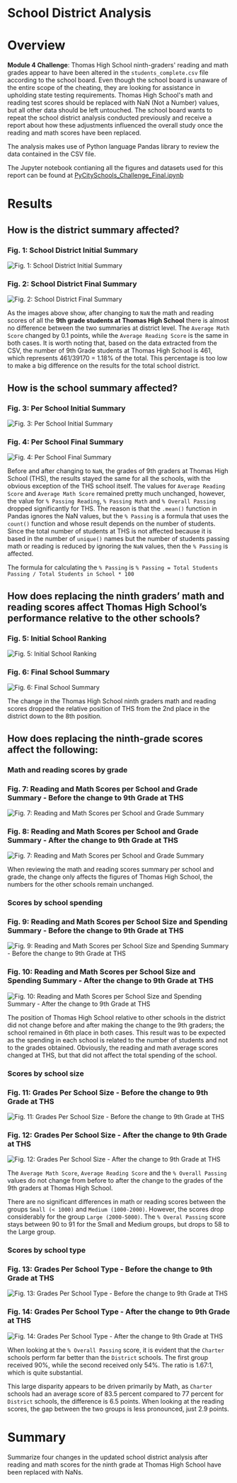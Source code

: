 # School District Analysis

# Overview

**Module 4 Challenge**: Thomas High School ninth-graders' reading and math grades appear to have been altered in the `students_complete.csv` file according to the school board. Even though the school board is unaware of the entire scope of the cheating, they are looking for assistance in upholding state testing requirements. Thomas High School's math and reading test scores should be replaced with NaN (Not a Number) values, but all other data should be left untouched. The school board wants to repeat the school district analysis conducted previously and receive a report about how these adjustments influenced the overall study once the reading and math scores have been replaced.

The analysis makes use of Python language Pandas library to review the data contained in the CSV file.

The Jupyter notebook contianing all the figures and datasets used for this report can be found at [PyCitySchools_Challenge_Final.ipynb](https://github.com/Peteresis/School_District_Analysis/blob/d692a11b75aac6d443415a7de0df3ded2d042fe7/PyCitySchools_Challenge_Final.ipynb)


# Results

## How is the district summary affected?

### **Fig. 1: School District Initial Summary**
![Fig. 1: School District Initial Summary](https://github.com/Peteresis/School_District_Analysis/blob/557a025e6e36ab12d7db77f577904ec7ee1d5184/Resources/Disctrict%20Summary%20Before.png)

### **Fig. 2: School District Final Summary**
![Fig. 2: School District Final Summary](https://github.com/Peteresis/School_District_Analysis/blob/557a025e6e36ab12d7db77f577904ec7ee1d5184/Resources/Disctrict%20Summary%20After.png)

As the images above show, after changing to `NaN` the math and reading scores of all the **9th grade students at Thomas High School** there is almost no difference between the two summaries at district level.  The `Average Math Score` changed by 0.1 points, while the `Average Reading Score` is the same in both cases. It is worth noting that, based on the data extracted from the CSV, the number of 9th Grade students at Thomas High School is 461, which represents 461/39170 = 1.18% of the total.  This percentage is too low to make a big difference on the results for the total school district.

## How is the school summary affected?

### **Fig. 3: Per School Initial Summary**
![Fig. 3: Per School Initial Summary](https://github.com/Peteresis/School_District_Analysis/blob/a76ae9bb01ec3fc786d39876b56ee28787bf2379/Resources/Per%20School%20Summary%20Before.png)

### **Fig. 4: Per School Final Summary**
![Fig. 4: Per School Final Summary](https://github.com/Peteresis/School_District_Analysis/blob/a86c3c8665f038fee063711fb09df349dd6db4dc/Resources/Per%20School%20Summary%20After.png)

Before and after changing to `NaN`, the grades of 9th graders at Thomas High School (THS), the results stayed the same for all the schools, with the obvious exception of the THS school itself.  The values for `Average Reading Score` and `Average Math Score` remained pretty much unchanged, however, the value for `% Passing Reading`, `% Passing Math` and `% Overall Passing` dropped significantly for THS.  The reason is that the `.mean()` function in Pandas ignores the NaN values, but the `% Passing` is a formula that uses the `count()` function and whose result depends on the number of students.  Since the total number of students at THS is not affected because it is based in the number of `unique()` names but the number of students passing math or reading is reduced by ignoring the `NaN` values, then the `% Passing` is affected.

The formula for calculating the `% Passing` is `% Passing = Total Students Passing / Total Students in School * 100`


## How does replacing the ninth graders’ math and reading scores affect Thomas High School’s performance relative to the other schools?

### **Fig. 5: Initial School Ranking**
![Fig. 5: Initial School Ranking](https://github.com/Peteresis/School_District_Analysis/blob/b4a6fd16c4b25c62126efaa293da046975ccd1df/Resources/School%20Ranking%20Before.png)

### **Fig. 6: Final School Summary**
![Fig. 6: Final School Summary](https://github.com/Peteresis/School_District_Analysis/blob/b4a6fd16c4b25c62126efaa293da046975ccd1df/Resources/School%20Ranking%20After.png)

The change in the Thomas High School ninth graders math and reading scores dropped the relative position of THS from the 2nd place in the district down to the 8th position.

## How does replacing the ninth-grade scores affect the following:

### Math and reading scores by grade

### **Fig. 7: Reading and Math Scores per School and Grade Summary - Before the change to 9th Grade at THS**
![Fig. 7: Reading and Math Scores per School and Grade Summary](https://github.com/Peteresis/School_District_Analysis/blob/dbd73fdbf25de8d7e581d4138e2f4720eb0d351d/Resources/Reading%20and%20Math%20Before.png)

### **Fig. 8: Reading and Math Scores per School and Grade Summary - After the change to 9th Grade at THS**
![Fig. 7: Reading and Math Scores per School and Grade Summary](https://github.com/Peteresis/School_District_Analysis/blob/dbd73fdbf25de8d7e581d4138e2f4720eb0d351d/Resources/Reading%20and%20Math%20After.png)

When reviewing the math and reading scores summary per school and grade, the change only affects the figures of Thomas High School, the numbers for the other schools remain unchanged.

### Scores by school spending

### **Fig. 9: Reading and Math Scores per School Size and Spending Summary - Before the change to 9th Grade at THS**
![Fig. 9: Reading and Math Scores per School Size and Spending Summary - Before the change to 9th Grade at THS](https://github.com/Peteresis/School_District_Analysis/blob/24ed7353f2666fc60e020768283d5abbd27c199c/Resources/Scores%20by%20School%20Spending%20Before.png)

### **Fig. 10: Reading and Math Scores per School Size and Spending Summary - After the change to 9th Grade at THS**
![Fig. 10: Reading and Math Scores per School Size and Spending Summary - After the change to 9th Grade at THS](https://github.com/Peteresis/School_District_Analysis/blob/24ed7353f2666fc60e020768283d5abbd27c199c/Resources/Scores%20by%20School%20Spending%20After.png)

The position of Thomas High School relative to other schools in the district did not change before and after making the change to the 9th graders; the school remained in 6th place in both cases.  This result was to be expected as the spending in each school is related to the number of students and not to the grades obtained.  Obviously, the reading and math average scores changed at THS, but that did not affect the total spending of the school.

### Scores by school size

### **Fig. 11: Grades Per School Size - Before the change to 9th Grade at THS**
![Fig. 11: Grades Per School Size - Before the change to 9th Grade at THS](https://github.com/Peteresis/School_District_Analysis/blob/f81e781ea6f9334e1f38da6df1eee945b36525ea/Resources/Spending%20Per%20School%20Size%20Before.png)

### **Fig. 12: Grades Per School Size - After the change to 9th Grade at THS**
![Fig. 12: Grades Per School Size - After the change to 9th Grade at THS](https://github.com/Peteresis/School_District_Analysis/blob/9473532f42a9d1dd9012cf10f116b3a5d5f0ab48/Resources/Spending%20Per%20School%20Size%20After.png)

The `Average Math Score`, `Average Reading Score` and the `% Overall Passing` values do not change from before to after the change to the grades of the 9th graders at Thomas High School.

There are no significant differences in math or reading scores between the groups `Small (< 1000)` and `Medium (1000-2000)`.  However, the scores drop considerably for the group `Large (2000-5000)`.  The `% Overal Passing` score stays between 90 to 91 for the Small and Medium groups, but drops to 58 to the Large group. 

### Scores by school type

### **Fig. 13: Grades Per School Type - Before the change to 9th Grade at THS**
![Fig. 13: Grades Per School Type - Before the change to 9th Grade at THS](https://github.com/Peteresis/School_District_Analysis/blob/e2a5eeb01f0f2c29ca24a4fcdff0b49755ed2c69/Resources/Spending%20Per%20School%20Type%20Before.png)

### **Fig. 14: Grades Per School Type - After the change to 9th Grade at THS**
![Fig. 14: Grades Per School Type - After the change to 9th Grade at THS](https://github.com/Peteresis/School_District_Analysis/blob/131fbbc63f0ce64b438d9147b1ed04a780694f6c/Resources/Spending%20Per%20School%20Type%20After.png)

When looking at the `% Overall Passing` score, it is evident that the `Charter` schools perform far better than the `District` schools. The first group received 90%, while the second received only 54%. The ratio is 1.67:1, which is quite substantial.

This large disparity appears to be driven primarily by Math, as `Charter` schools had an average score of 83.5 percent compared to 77 percent for `District` schools, the difference is 6.5 points. When looking at the reading scores, the gap between the two groups is less pronounced, just 2.9 points.

# Summary

Summarize four changes in the updated school district analysis after reading and math scores for the ninth grade at Thomas High School have been replaced with NaNs.
